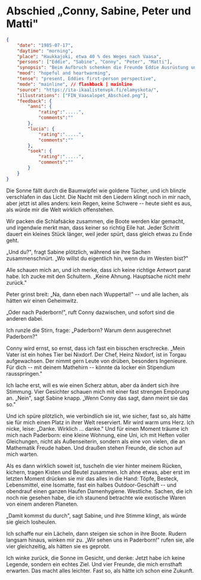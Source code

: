 # Abschied „Conny, Sabine, Peter und Matti"

```json
{
    "date": "1985-07-17",
    "daytime": "morning",
    "place": "Haukkajoki, etwa 40 % des Weges nach Vaasa",
    "persons": ["Eddie", "Sabine", "Conny", "Peter", "Matti"],
    "synopsis": "Beim Aufbruch schenken die Freunde Eddie Ausrüstung und sprechen ihr Mut zu, mit einem Ziel im Westen: Paderborn.",
    "mood": "hopeful and heartwarming",
    "tense": "present, Eddies first-person perspective",
    "mode": "mainline", // flashback | mainline
    "source": "https://ita-ikaalistenvpk.fi/elamyskota/",
    "illustrations": ["FIN_Vaasalopet_Abschied.png"],
    "feedback": {
        "anni": {
            "rating":".....",
            "comments":""
        },
        "lucia": {
            "rating":".....",
            "comments":""
        },
        "soek": {
            "rating":".....",
            "comments":""
        }
    }
}
```

Die Sonne fällt durch die Baumwipfel wie goldene Tücher, und ich blinzle
verschlafen in das Licht. Die Nacht mit den Liedern klingt noch in mir
nach, aber jetzt ist alles anders: kein Regen, keine Schwere -- heute
sieht es aus, als würde mir die Welt wirklich offenstehen.

Wir packen die Schlafsäcke zusammen, die Boote werden klar gemacht, und
irgendwie merkt man, dass keiner so richtig Eile hat. Jeder Schritt
dauert ein kleines Stück länger, weil jeder spürt, dass gleich etwas zu
Ende geht.

„Und du?", fragt Sabine plötzlich, während sie ihre Sachen
zusammenschnürt. „Wo willst du eigentlich hin, wenn du im Westen bist?"

Alle schauen mich an, und ich merke, dass ich keine richtige Antwort
parat habe. Ich zucke mit den Schultern. „Keine Ahnung. Hauptsache nicht
mehr zurück."

Peter grinst breit: „Na, dann eben nach Wuppertal!" -- und alle lachen,
als hätten wir einen Geheimwitz.

„Oder nach Paderborn!", ruft Conny dazwischen, und sofort sind die
anderen dabei.

Ich runzle die Stirn, frage: „Paderborn? Warum denn ausgerechnet
Paderborn?"

Conny wird ernst, so ernst, dass ich fast ein bisschen erschrecke. „Mein
Vater ist ein hohes Tier bei Nixdorf. Der Chef, Heinz Nixdorf, ist in Torgau aufgewachsen. Der nimmt gern Leute von drüben, besonders
Ingenieure. Für dich -- mit deinem Mathehirn -- könnte da locker ein
Stipendium rausspringen."

Ich lache erst, will es wie einen Scherz abtun, aber da ändert sich ihre
Stimmung. Vier Gesichter schauen mich mit einer fast strengen Empörung
an. „Nein", sagt Sabine knapp. „Wenn Conny das sagt, dann meint sie das
so."

Und ich spüre plötzlich, wie verbindlich sie ist, wie sicher, fast so,
als hätte sie für mich einen Platz in ihrer Welt reserviert. Mir wird
warm ums Herz. Ich nicke, leise: „Danke. Wirklich ... danke." Und für
einen Moment träume ich mich nach Paderborn: eine kleine Wohnung, eine
Uni, ich mit Heften voller Gleichungen, nicht als Außenseiterin, sondern
als eine von vielen, die an Mathematik Freude haben. Und draußen stehen
Freunde, die schon auf mich warten.

Als es dann wirklich soweit ist, tuscheln die vier hinter meinem Rücken,
kichern, tragen Kisten und Beutel zusammen. Ich ahne etwas, aber erst im
letzten Moment drücken sie mir das alles in die Hand: Töpfe, Besteck,
Lebensmittel, eine Isomatte, fast ein halbes Outdoor-Geschäft -- und
obendrauf einen ganzen Haufen Damenhygiene. Westliche. Sachen, die ich
noch nie gesehen habe, die ich staunend betrachte wie exotische Waren
von einem anderen Planeten.

„Damit kommst du durch", sagt Sabine, und ihre Stimme klingt, als würde
sie gleich losheulen.

Ich schaffe nur ein Lächeln, dann steigen sie schon in ihre Boote.
Rudern langsam hinaus, winken mir zu. „Wir sehen uns in Paderborn!"
rufen sie, alle vier gleichzeitig, als hätten sie es geprobt.

Ich winke zurück, die Sonne im Gesicht, und denke: Jetzt habe ich keine
Legende, sondern ein echtes Ziel. Und vier Freunde, die mich ernsthaft
erwarten. Das macht alles leichter. Fast so, als hätte ich schon eine
Zukunft.
